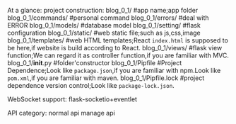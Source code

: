 At a glance:
    project construction:
    blog_0_1/   #app name;app folder
    blog_0_1/commands/   #personal command
    blog_0_1/errors/    #deal with ERROR
    blog_0_1/models/    #database model
    blog_0_1/setting/   #flask configuration
    blog_0_1/static/    #web static file;such as js,css,image
    blog_0_1/templates/ #web HTML templates;React `index.html` is supposed to be here,if website is build according to React.
    blog_0_1/views/     #flask view function;We can regard it as controller function,if you are familiar with MVC.
    blog_0_1/__init__.py    #folder'constructor
    blog_0_1/Pipfile    #Project Dependence;Look like `package.json`,if you are familiar with npm.Look like `pom.xml`,if you are familiar with maven.
    blog_0_1/Pipfile.lock    #project dependence version control;Look like `package-lock.json`.

WebSocket support:
    flask-socketio+eventlet

API category:
    normal  api
    manage  api

